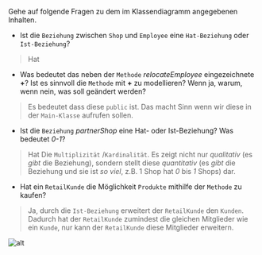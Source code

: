 ﻿Gehe auf folgende Fragen zu dem im Klassendiagramm angegebenen Inhalten.
* Ist die ``Beziehung`` zwischen ``Shop`` und ``Employee`` eine ``Hat-Beziehung`` oder ``Ist-Beziehung``?
> Hat

* Was bedeutet das neben der ``Methode`` *relocateEmployee* eingezeichnete **+**? Ist es sinnvoll die ``Methode`` mit **+** zu modellieren? Wenn ja, warum, wenn nein, was soll geändert werden?
> Es bedeutet dass diese ``public`` ist. Das macht Sinn wenn wir diese in der ``Main-Klasse`` aufrufen sollen. 

* Ist die ``Beziehung`` *partnerShop* eine Hat- oder Ist-Beziehung? Was bedeutet *0-1*?
> Hat
> Die ``Multiplizität`` /``Kardinalität``. Es zeigt nicht nur *qualitativ* (es *gibt* die Beziehung), sondern stellt diese *quantitativ* (es *gibt* die Beziehung und sie ist *so viel*, z.B. 1 Shop hat *0* bis *1* Shops) dar.

* Hat ein ``RetailKunde`` die Möglichkeit ``Produkte`` mithilfe der ``Methode``  zu kaufen?
> Ja, durch die ``Ist-Beziehung`` erweitert der ``RetailKunde`` den ``Kunden``. Dadurch hat der ``RetailKunde`` zumindest die gleichen Mitglieder wie ein ``Kunde``, nur kann der ``RetailKunde`` diese Mitglieder erweitern. 

![alt](https://raw.githubusercontent.com/MrStrelow/BBRZ/refs/heads/main/JET/modul_1_c%23_basics/ModulTest/VergangeneTests/ModulTest_AP10_2025_04/exam_dark.png)